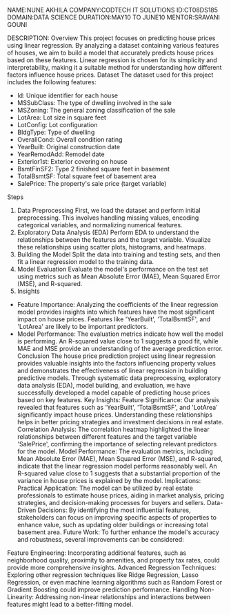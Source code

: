 NAME:NUNE AKHILA
COMPANY:CODTECH IT SOLUTIONS
ID:CT08DS185
DOMAIN:DATA SCIENCE
DURATION:MAY10 TO JUNE10
MENTOR:SRAVANI GOUNI

DESCRIPTION:
Overview
This project focuses on predicting house prices using linear regression. By analyzing a dataset containing various features of houses, we aim to build a model that accurately predicts house prices based on these features. Linear regression is chosen for its simplicity and interpretability, making it a suitable method for understanding how different factors influence house prices.
Dataset
The dataset used for this project includes the following features:
- Id: Unique identifier for each house
- MSSubClass: The type of dwelling involved in the sale
- MSZoning: The general zoning classification of the sale
- LotArea: Lot size in square feet
- LotConfig: Lot configuration
- BldgType: Type of dwelling
- OverallCond: Overall condition rating
- YearBuilt: Original construction date
- YearRemodAdd: Remodel date
- Exterior1st: Exterior covering on house
- BsmtFinSF2: Type 2 finished square feet in basement
- TotalBsmtSF: Total square feet of basement area
- SalePrice: The property's sale price (target variable)

Steps
1. Data Preprocessing
First, we load the dataset and perform initial preprocessing. This involves handling missing values, encoding categorical variables, and normalizing numerical features.
2. Exploratory Data Analysis (EDA)
Perform EDA to understand the relationships between the features and the target variable. Visualize these relationships using scatter plots, histograms, and heatmaps.
3. Building the Model
Split the data into training and testing sets, and then fit a linear regression model to the training data.
4. Model Evaluation
Evaluate the model's performance on the test set using metrics such as Mean Absolute Error (MAE), Mean Squared Error (MSE), and R-squared.
5. Insights
- Feature Importance: Analyzing the coefficients of the linear regression model provides insights into which features have the most significant impact on house prices. Features like 'YearBuilt', 'TotalBsmtSF', and 'LotArea' are likely to be important predictors.
- Model Performance: The evaluation metrics indicate how well the model is performing. An R-squared value close to 1 suggests a good fit, while MAE and MSE provide an understanding of the average prediction error.
Conclusion
The house price prediction project using linear regression provides valuable insights into the factors influencing property values and demonstrates the effectiveness of linear regression in building predictive models. Through systematic data preprocessing, exploratory data analysis (EDA), model building, and evaluation, we have successfully developed a model capable of predicting house prices based on key features.
Key Insights:
Feature Significance: Our analysis revealed that features such as 'YearBuilt', 'TotalBsmtSF', and 'LotArea' significantly impact house prices. Understanding these relationships helps in better pricing strategies and investment decisions in real estate.
Correlation Analysis: The correlation heatmap highlighted the linear relationships between different features and the target variable 'SalePrice', confirming the importance of selecting relevant predictors for the model.
Model Performance: The evaluation metrics, including Mean Absolute Error (MAE), Mean Squared Error (MSE), and R-squared, indicate that the linear regression model performs reasonably well. An R-squared value close to 1 suggests that a substantial proportion of the variance in house prices is explained by the model.
Implications:
Practical Application: The model can be utilized by real estate professionals to estimate house prices, aiding in market analysis, pricing strategies, and decision-making processes for buyers and sellers.
Data-Driven Decisions: By identifying the most influential features, stakeholders can focus on improving specific aspects of properties to enhance value, such as updating older buildings or increasing total basement area.
Future Work:
To further enhance the model's accuracy and robustness, several improvements can be considered:

Feature Engineering: Incorporating additional features, such as neighborhood quality, proximity to amenities, and property tax rates, could provide more comprehensive insights.
Advanced Regression Techniques: Exploring other regression techniques like Ridge Regression, Lasso Regression, or even machine learning algorithms such as Random Forest or Gradient Boosting could improve prediction performance.
Handling Non-Linearity: Addressing non-linear relationships and interactions between features might lead to a better-fitting model.
